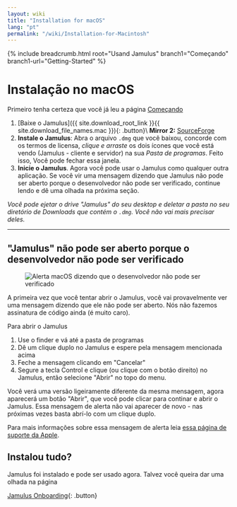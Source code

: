 ```yaml
---
layout: wiki
title: "Installation for macOS"
lang: "pt"
permalink: "/wiki/Installation-for-Macintosh"
---
```


{% include breadcrumb.html root="Usand Jamulus" branch1="Começando" branch1-url="Getting-Started" %}

# Instalação no macOS
Primeiro tenha certeza que você já leu a página [Começando](Getting-Started)


1. [Baixe o Jamulus]({{ site.download_root_link }}{{ site.download_file_names.mac }}){: .button}\\
**Mirror 2:** [SourceForge](https://sourceforge.net/projects/llcon/files/latest/download)
1. **Instale o Jamulus**: Abra o arquivo `.dmg` que você baixou, concorde com os termos de licensa, *clique e arraste* os dois ícones que você está vendo (Jamulus - cliente e servidor) na sua *Pasta de programas*. Feito isso, Você pode fechar essa janela.
1. **Inicie o Jamulus**. Agora você pode usar o Jamulus como qualquer outra aplicação. Se você vir uma mensagem dizendo que Jamulus não pode ser aberto porque o desenvolvedor não pode ser verificado, continue lendo e dê uma olhada na próxima seção.

_Você pode ejetar o drive "Jamulus" do seu desktop e deletar a pasta no seu diretório de Downloads que contém o `.dmg`. Você não vai mais precisar deles._

***

## "Jamulus" não pode ser aberto porque o desenvolvedor não pode ser verificado

<figure><img src="{{site.url}}/assets/img/pt-screenshots/verification-mac.png" loading="lazy" alt="Alerta macOS dizendo que o desenvolvedor não pode ser verificado"></figure>

A primeira vez que você tentar abrir o Jamulus, você vai provavelmente ver uma mensagem dizendo que ele não pode ser aberto. Nós não fazemos assinatura de código ainda (é muito caro).

Para abrir o Jamulus
1. Use o finder e vá até a pasta de programas
1. Dê um clique duplo no Jamulus e espere pela mensagem mencionada acima
1. Feche a mensagem clicando em "Cancelar"
1. Segure a tecla Control e clique (ou clique com o botão direito) no Jamulus, então selecione "Abrir" no topo do menu.

Você verá uma versão ligeiramente diferente da mesma mensagem, agora aparecerá um botão "Abrir", que você pode clicar para continar e abrir o Jamulus. Essa mensagem de alerta não vai aparecer de novo - nas próximas vezes basta abrí-lo com um clique duplo.

Para mais informações sobre essa mensagem de alerta leia [essa página de suporte da Apple](https://support.apple.com/en-gb/guide/mac-help/mh40616/mac).

## Instalou tudo?
Jamulus foi instalado e pode ser usado agora. Talvez você queira dar uma olhada na página

[Jamulus Onboarding](Onboarding){: .button}
